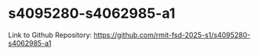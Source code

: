 # s4095280-s4062985-a1

Link to Github Repository: https://github.com/rmit-fsd-2025-s1/s4095280-s4062985-a1
